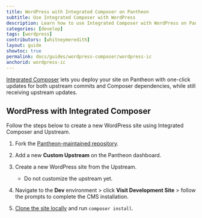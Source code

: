 ```yaml
---
title: WordPress with Integrated Composer on Pantheon
subtitle: Use Integrated Composer with WordPress 
description: Learn how to use Integrated Composer with WordPress on Pantheon.
categories: [develop]
tags: [wordpress]
contributors: [whitneymeredith]
layout: guide
showtoc: true
permalink: docs/guides/wordpress-composer/wordpress-ic
anchorid: wordpress-ic
---
```


[Integrated Composer](/guides/integrated-composer) lets you deploy your site on Pantheon with one-click updates for both upstream commits and Composer dependencies, while still receiving upstream updates.

## WordPress with Integrated Composer

Follow the steps below to create a new WordPress site using Integrated Composer and Upstream.

1. Fork the [Pantheon-maintained repository](https://github.com/pantheon-upstreams/wordpress-project).

1. Add a new **Custom Upstream** on the Pantheon dashboard.

1. Create a new WordPress site from the Upstream.

    - Do not customize the upstream yet.

1. Navigate to the **Dev** environment > click **Visit Development Site** > follow the prompts to complete the CMS installation.

1. [Clone the site locally](/local-development#get-the-code) and run `composer install`.